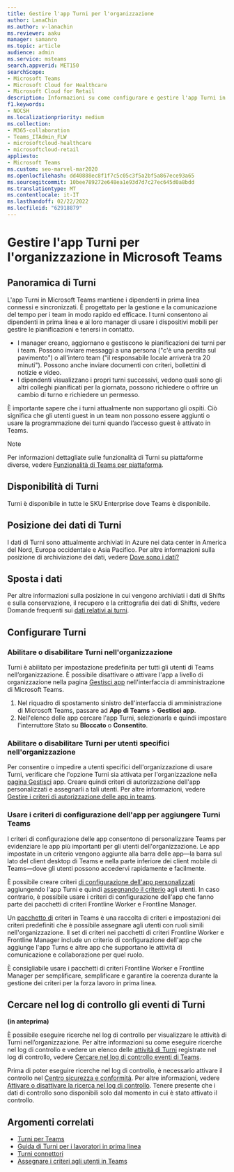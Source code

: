 ```yaml
---
title: Gestire l'app Turni per l'organizzazione
author: LanaChin
ms.author: v-lanachin
ms.reviewer: aaku
manager: samanro
ms.topic: article
audience: admin
ms.service: msteams
search.appverid: MET150
searchScope:
- Microsoft Teams
- Microsoft Cloud for Healthcare
- Microsoft Cloud for Retail
description: Informazioni su come configurare e gestire l'app Turni in Teams per i lavoratori in prima linea nell'organizzazione.
f1.keywords:
- NOCSH
ms.localizationpriority: medium
ms.collection:
- M365-collaboration
- Teams_ITAdmin_FLW
- microsoftcloud-healthcare
- microsoftcloud-retail
appliesto:
- Microsoft Teams
ms.custom: seo-marvel-mar2020
ms.openlocfilehash: dd40888ec8f1f7c5c05c3f5a2bf5a867ece93a65
ms.sourcegitcommit: 10bee789272e648ea1e93d7d7c27ec645d0a8bdd
ms.translationtype: MT
ms.contentlocale: it-IT
ms.lasthandoff: 02/22/2022
ms.locfileid: "62918879"
---
```

# <a name="manage-the-shifts-app-for-your-organization-in-microsoft-teams"></a>Gestire l'app Turni per l'organizzazione in Microsoft Teams

## <a name="overview-of-shifts"></a>Panoramica di Turni

L'app Turni in Microsoft Teams mantiene i dipendenti in prima linea connessi e sincronizzati. È progettato per la gestione e la comunicazione del tempo per i team in modo rapido ed efficace. I turni consentono ai dipendenti in prima linea e ai loro manager di usare i dispositivi mobili per gestire le pianificazioni e tenersi in contatto.

- I manager creano, aggiornano e gestiscono le pianificazioni dei turni per i team. Possono inviare messaggi a una persona ("c'è una perdita sul pavimento") o all'intero team ("il responsabile locale arriverà tra 20 minuti"). Possono anche inviare documenti con criteri, bollettini di notizie e video.
- I dipendenti visualizzano i propri turni successivi, vedono quali sono gli altri colleghi pianificati per la giornata, possono richiedere o offrire un cambio di turno e richiedere un permesso.

È importante sapere che i turni attualmente non supportano gli ospiti. Ciò significa che gli utenti guest in un team non possono essere aggiunti o usare la programmazione dei turni quando l’accesso guest è attivato in Teams.

> [!Note]
> Per informazioni dettagliate sulle funzionalità di Turni su piattaforme diverse, vedere [Funzionalità di Teams per piattaforma](https://support.microsoft.com/office/teams-features-by-platform-debe7ff4-7db4-4138-b7d0-fcc276f392d3).

## <a name="availability-of-shifts"></a>Disponibilità di Turni

Turni è disponibile in tutte le SKU Enterprise dove Teams è disponibile.

## <a name="location-of-shifts-data"></a>Posizione dei dati di Turni

I dati di Turni sono attualmente archiviati in Azure nei data center in America del Nord, Europa occidentale e Asia Pacifico. Per altre informazioni sulla posizione di archiviazione dei dati, vedere [Dove sono i dati?](http://o365datacentermap.azurewebsites.net/)

## <a name="shifts-data"></a>Sposta i dati

Per altre informazioni sulla posizione in cui vengono archiviati i dati di Shifts e sulla conservazione, il recupero e la crittografia dei dati di Shifts, vedere Domande frequenti sui [dati relativi ai turni](shifts-data-faq.md).

## <a name="set-up-shifts"></a>Configurare Turni

### <a name="enable-or-disable-shifts-in-your-organization"></a>Abilitare o disabilitare Turni nell'organizzazione

Turni è abilitato per impostazione predefinita per tutti gli utenti di Teams nell’organizzazione. È possibile disattivare o attivare l'app a livello di organizzazione nella pagina [Gestisci app](../../manage-apps.md) nell'interfaccia di amministrazione di Microsoft Teams.

1. Nel riquadro di spostamento sinistro dell'interfaccia di amministrazione di Microsoft Teams, passare ad **App di Teams** > **Gestisci app**.
2. Nell'elenco delle app cercare l'app Turni, selezionarla e quindi impostare l'interruttore Stato su **Bloccato** o **Consentito**.

### <a name="enable-or-disable-shifts-for-specific-users-in-your-organization"></a>Abilitare o disabilitare Turni per utenti specifici nell'organizzazione

Per consentire o impedire a utenti specifici dell'organizzazione di usare Turni, verificare che l'opzione Turni sia attivata per l'organizzazione nella [pagina Gestisci](../../manage-apps.md) app. Creare quindi criteri di autorizzazione dell'app personalizzati e assegnarli a tali utenti. Per altre informazioni, vedere [Gestire i criteri di autorizzazione delle app in teams](../../teams-app-permission-policies.md).

### <a name="use-an-app-setup-policy-to-pin-shifts-to-teams"></a>Usare i criteri di configurazione dell'app per aggiungere Turni Teams

I criteri di configurazione delle app consentono di personalizzare Teams per evidenziare le app più importanti per gli utenti dell'organizzazione. Le app impostate in un criterio vengono aggiunte alla barra delle app&mdash;la barra sul lato del client desktop di Teams e nella parte inferiore dei client mobile di Teams&mdash;dove gli utenti possono accedervi rapidamente e facilmente.

È possibile creare criteri [di configurazione dell'app personalizzati](../../teams-app-setup-policies.md) aggiungendo l'app Turni e quindi [assegnando il criterio](../../assign-policies-users-and-groups.md) agli utenti. In caso contrario, è possibile usare i criteri di configurazione dell'app che fanno parte dei pacchetti di criteri Frontline Worker e Frontline Manager.

Un [pacchetto di](../../manage-policy-packages.md) criteri in Teams è una raccolta di criteri e impostazioni dei criteri predefiniti che è possibile assegnare agli utenti con ruoli simili nell'organizzazione. Il set di criteri nei pacchetti di criteri Frontline Worker e Frontline Manager include un criterio di configurazione dell'app che aggiunge l'app Turns e altre app che supportano le attività di comunicazione e collaborazione per quel ruolo.

È consigliabile usare i pacchetti di criteri Frontline Worker e Frontline Manager per semplificare, semplificare e garantire la coerenza durante la gestione dei criteri per la forza lavoro in prima linea.

## <a name="search-the-audit-log-for-shifts-events"></a>Cercare nel log di controllo gli eventi di Turni

**(in anteprima)**

È possibile eseguire ricerche nel log di controllo per visualizzare le attività di Turni nell’organizzazione.  Per altre informazioni su come eseguire ricerche nel log di controllo e vedere un elenco delle [attività di Turni](../../audit-log-events.md#shifts-in-teams-activities) registrate nel log di controllo, vedere [Cercare nel log di controllo eventi di Teams](../../audit-log-events.md).

Prima di poter eseguire ricerche nel log di controllo, è necessario attivare il controllo nel [Centro sicurezza e conformità](https://protection.office.com). Per altre informazioni, vedere [Attivare o disattivare la ricerca nel log di controllo](https://support.office.com/article/Turn-Office-365-audit-log-search-on-or-off-e893b19a-660c-41f2-9074-d3631c95a014). Tenere presente che i dati di controllo sono disponibili solo dal momento in cui è stato attivato il controllo.

## <a name="related-topics"></a>Argomenti correlati

- [Turni per Teams](../shifts-for-teams-landing-page.md)
- [Guida di Turni per i lavoratori in prima linea](https://support.office.com/article/apps-and-services-cc1fba57-9900-4634-8306-2360a40c665b)
- [Turni connettori](shifts-connectors.md)
- [Assegnare i criteri agli utenti in Teams](../../policy-assignment-overview.md)
